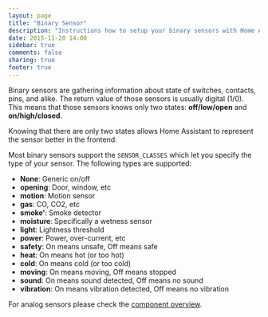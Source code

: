 ```yaml
---
layout: page
title: "Binary Sensor"
description: "Instructions how to setup your binary sensors with Home Assistant."
date: 2015-11-20 14:00
sidebar: true
comments: false
sharing: true
footer: true
---
```


Binary sensors are gathering information about state of switches, contacts, pins, and alike. The return value of those sensors is usually digital (1/0). This means that those sensors knows only two states: **off/low/open** and **on/high/closed**.

Knowing that there are only two states allows Home Assistant to represent the sensor better in the frontend.

Most binary sensors support the `SENSOR_CLASSES` which let you specify the type of your sensor. The following types are supported:

- **None**: Generic on/off
- **opening**: Door, window, etc
- **motion**: Motion sensor
- **gas**: CO, CO2, etc
- **smoke'**: Smoke detector
- **moisture**: Specifically a wetness sensor
- **light**: Lightness threshold
- **power**: Power, over-current, etc
- **safety**: On means unsafe, Off means safe
- **heat**: On means hot (or too hot)
- **cold**: On means cold (or too cold)
- **moving**: On means moving, Off means stopped
- **sound**: On means sound detected, Off means no sound
- **vibration**: On means vibration detected, Off means no vibration

For analog sensors please check the [component overview](https://home-assistant.io/components/#sensor).
